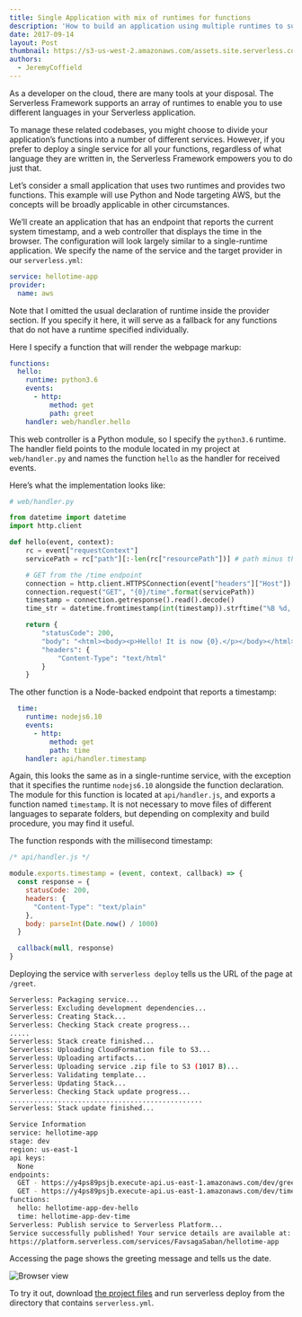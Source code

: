```yaml
---
title: Single Application with mix of runtimes for functions
description: 'How to build an application using multiple runtimes to supported mixed-language development with the Serverless Framework'
date: 2017-09-14
layout: Post
thumbnail: https://s3-us-west-2.amazonaws.com/assets.site.serverless.com/blog/runtimes-man.jpg
authors:
  - JeremyCoffield
---
```


As a developer on the cloud, there are many tools at your disposal. The Serverless Framework supports an array of runtimes to enable you to use different languages in your Serverless application.

To manage these related codebases, you might choose to divide your application’s functions into a number of different services. However, if you prefer to deploy a single service for all your functions, regardless of what language they are written in, the Serverless Framework empowers you to do just that.

Let’s consider a small application that uses two runtimes and provides two functions. This example will use Python and Node targeting AWS, but the concepts will be broadly applicable in other circumstances.

We’ll create an application that has an endpoint that reports the current system timestamp, and a web controller that displays the time in the browser. The configuration will look largely similar to a single-runtime application. We specify the name of the service and the target provider in our `serverless.yml`:

```yml
service: hellotime-app
provider:
  name: aws
```

Note that I omitted the usual declaration of runtime inside the provider section. If you specify it here, it will serve as a fallback for any functions that do not have a runtime specified individually.

Here I specify a function that will render the webpage markup:
```yml
functions:
  hello:
    runtime: python3.6
    events:
      - http:
          method: get
          path: greet
    handler: web/handler.hello
```

This web controller is a Python module, so I specify the `python3.6` runtime. The handler field points to the module located in my project at `web/handler.py` and names the function `hello` as the handler for received events.

Here’s what the implementation looks like:

```python
# web/handler.py

from datetime import datetime
import http.client

def hello(event, context):
    rc = event["requestContext"]
    servicePath = rc["path"][:-len(rc["resourcePath"])] # path minus the resource path '/greet'

    # GET from the /time endpoint
    connection = http.client.HTTPSConnection(event["headers"]["Host"])
    connection.request("GET", "{0}/time".format(servicePath))
    timestamp = connection.getresponse().read().decode()
    time_str = datetime.fromtimestamp(int(timestamp)).strftime("%B %d, %Y")

    return {
        "statusCode": 200,
        "body": "<html><body><p>Hello! It is now {0}.</p></body></html>".format(time_str),
        "headers": {
            "Content-Type": "text/html"
        }
    }
```

The other function is a Node-backed endpoint that reports a timestamp:

```yml
  time:
    runtime: nodejs6.10
    events:
      - http:
          method: get
          path: time
    handler: api/handler.timestamp
```


Again, this looks the same as in a single-runtime service, with the exception that it specifies the runtime `nodejs6.10` alongside the function declaration. The module for this function is located at `api/handler.js`, and exports a function named `timestamp`. It is not necessary to move files of different languages to separate folders, but depending on complexity and build procedure, you may find it useful.

The function responds with the millisecond timestamp:

```javascript
/* api/handler.js */

module.exports.timestamp = (event, context, callback) => {
  const response = {
    statusCode: 200,
    headers: {
      "Content-Type": "text/plain"
    },
    body: parseInt(Date.now() / 1000)
  }

  callback(null, response)
}
```

Deploying the service with `serverless deploy` tells us the URL of the page at `/greet`. 

```bash
Serverless: Packaging service...
Serverless: Excluding development dependencies...
Serverless: Creating Stack...
Serverless: Checking Stack create progress...
.....
Serverless: Stack create finished...
Serverless: Uploading CloudFormation file to S3...
Serverless: Uploading artifacts...
Serverless: Uploading service .zip file to S3 (1017 B)...
Serverless: Validating template...
Serverless: Updating Stack...
Serverless: Checking Stack update progress...
................................................
Serverless: Stack update finished...

Service Information
service: hellotime-app
stage: dev
region: us-east-1
api keys:
  None
endpoints:
  GET - https://y4ps89psjb.execute-api.us-east-1.amazonaws.com/dev/greet
  GET - https://y4ps89psjb.execute-api.us-east-1.amazonaws.com/dev/time
functions:
  hello: hellotime-app-dev-hello
  time: hellotime-app-dev-time
Serverless: Publish service to Serverless Platform...
Service successfully published! Your service details are available at:
https://platform.serverless.com/services/FavsagaSaban/hellotime-app
```

Accessing the page shows the greeting message and tells us the date.

![Browser view](https://s3-us-west-2.amazonaws.com/assets.site.serverless.com/blog/multi-language-serivce.png)

To try it out, download [the project files](https://github.com/serverless/examples/tree/master/aws-multiple-runtime) and run serverless deploy from the directory that contains `serverless.yml`.

